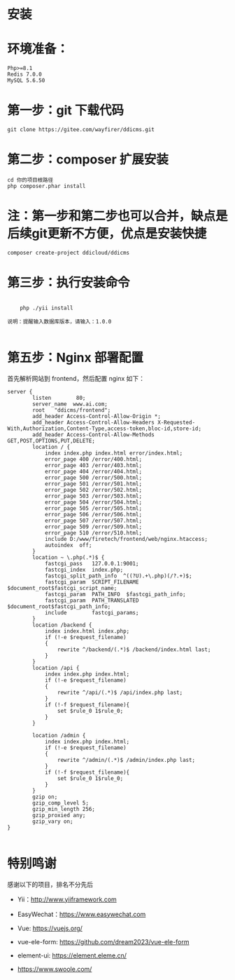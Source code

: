 # 安装


# 环境准备：

    Php>=8.1
    Redis 7.0.0
    MySQL 5.6.50
    

# 第一步：git 下载代码

```
git clone https://gitee.com/wayfirer/ddicms.git

```

# 第二步：composer 扩展安装

```
cd 你的项目根路径
php composer.phar install

```

# 注：第一步和第二步也可以合并，缺点是后续git更新不方便，优点是安装快捷

```
composer create-project ddicloud/ddicms

```

# 第三步：执行安装命令




```

    php ./yii install

说明：提醒输入数据库版本，请输入：1.0.0


```

# 第五步：Nginx 部署配置

首先解析网站到 frontend，然后配置 nginx 如下：

```
server {
        listen        80;
        server_name  www.ai.com;
        root   "ddicms/frontend";
        add_header Access-Control-Allow-Origin *;
        add_header Access-Control-Allow-Headers X-Requested-With,Authorization,Content-Type,access-token,bloc-id,store-id;
        add_header Access-Control-Allow-Methods GET,POST,OPTIONS,PUT,DELETE;
        location / {
            index index.php index.html error/index.html;
            error_page 400 /error/400.html;
            error_page 403 /error/403.html;
            error_page 404 /error/404.html;
            error_page 500 /error/500.html;
            error_page 501 /error/501.html;
            error_page 502 /error/502.html;
            error_page 503 /error/503.html;
            error_page 504 /error/504.html;
            error_page 505 /error/505.html;
            error_page 506 /error/506.html;
            error_page 507 /error/507.html;
            error_page 509 /error/509.html;
            error_page 510 /error/510.html;
            include D:/www/firetech/frontend/web/nginx.htaccess;
            autoindex  off;
        }
        location ~ \.php(.*)$ {
            fastcgi_pass   127.0.0.1:9001;
            fastcgi_index  index.php;
            fastcgi_split_path_info  ^((?U).+\.php)(/?.+)$;
            fastcgi_param  SCRIPT_FILENAME  $document_root$fastcgi_script_name;
            fastcgi_param  PATH_INFO  $fastcgi_path_info;
            fastcgi_param  PATH_TRANSLATED  $document_root$fastcgi_path_info;
            include        fastcgi_params;
        }
        location /backend {
            index index.html index.php;
            if (!-e $request_filename)
            {
                rewrite ^/backend/(.*)$ /backend/index.html last;
            }
        }
        location /api {
            index index.php index.html;
            if (!-e $request_filename)
            {
                rewrite ^/api/(.*)$ /api/index.php last;
            }
            if (!-f $request_filename){
                set $rule_0 1$rule_0;
            }
        }

        location /admin {
            index index.php index.html;
            if (!-e $request_filename)
            {
                rewrite ^/admin/(.*)$ /admin/index.php last;
            }
            if (!-f $request_filename){
                set $rule_0 1$rule_0;
            }
        }
        gzip on;
      	gzip_comp_level 5;
      	gzip_min_length 256;
      	gzip_proxied any;
      	gzip_vary on;
}


```
# 特别鸣谢

感谢以下的项目，排名不分先后

- Yii：http://www.yiiframework.com

- EasyWechat：https://www.easywechat.com

- Vue: https://vuejs.org/

- vue-ele-form: https://github.com/dream2023/vue-ele-form

- element-ui: https://element.eleme.cn/

- https://www.swoole.com/